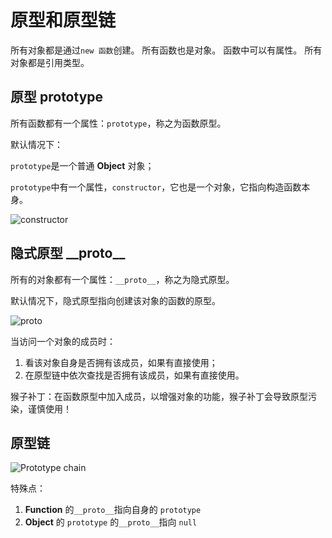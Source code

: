 # 原型和原型链

所有对象都是通过`new 函数`创建。
所有函数也是对象。
函数中可以有属性。
所有对象都是引用类型。

## 原型 prototype

所有函数都有一个属性：`prototype`，称之为函数原型。

默认情况下：

`prototype`是一个普通 **Object** 对象；

`prototype`中有一个属性，`constructor`，它也是一个对象，它指向构造函数本身。

<img :src="$withBase('/constructor.png')" alt="constructor">

## 隐式原型 \_\_proto\_\_

所有的对象都有一个属性：`__proto__`，称之为隐式原型。

默认情况下，隐式原型指向创建该对象的函数的原型。

<img :src="$withBase('/assets/proto.png')" alt="proto">

当访问一个对象的成员时：

1. 看该对象自身是否拥有该成员，如果有直接使用；
2. 在原型链中依次查找是否拥有该成员，如果有直接使用。

猴子补丁：在函数原型中加入成员，以增强对象的功能，猴子补丁会导致原型污染，谨慎使用！

## 原型链

<img :src="$withBase('/assets/Prototype chain.png')" alt="Prototype chain">

特殊点：

1. **Function** 的`__proto__`指向自身的 `prototype`
2. **Object** 的 `prototype` 的`__proto__`指向 `null`
